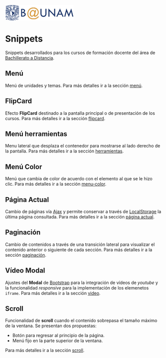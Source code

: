 ![alt text](images/b-unam.png "B@UNAM") 
# Snippets 
Snippets desarrollados para los cursos de formación docente del área de [Bachillerato a Distancia](http://www.bunam.unam.mx/).

## Menú
Menú de unidades y temas. Para más detalles ir a la sección [menú](menu/).

## FlipCard
Efecto __FlipCard__ destinado a la pantalla principal o de presentación de los cursos. Para más detalles ir a la sección [flipcard](flipcard/).

## Menú herramientas
Menu lateral que desplaza el contenedor para mostrarse al lado derecho de la pantalla. Para más detalles ir a la sección [herramientas](herramientas/).

## Menú Color
Menú que cambia de color de acuerdo con el elemento al que se le hizo clic. Para más detalles ir a la sección [menu-color](menu-color/).

## Página Actual
Cambio de páginas vía [Ajax](https://developer.mozilla.org/en-US/docs/AJAX/Getting_Started) y permite conservar a través de [LocalStorage](http://diveinto.html5doctor.com/storage.html) la última página consultada. Para más detalles ir a la sección [página actual](p-actual/).

## Paginación
Cambio de contenidos a través de una transición lateral para visualizar el contenido anterior o siguiente de cada sección. Para más detalles ir a la sección [paginación](pagination/).

## Vídeo Modal
Ajustes del __Modal__ de [Bootstrap](http://getbootstrap.com/javascript/#modals) para la integración de vídeos de _youtube_ y la funcionalidad _responsive_ para la implementación de los elemenetos `iframe`. Para más detalles ir a la sección [video](video/).

## Scroll
Funcionalidad de __scroll__ cuando el contenido sobrepasa el tamaño máximo de la ventana. Se presentan dos propuestas:
* Botón para regresar al principio de la página.
* Menú fijo en la parte superior de la ventana.

Para más detalles ir a la sección [scroll](scroll/).
